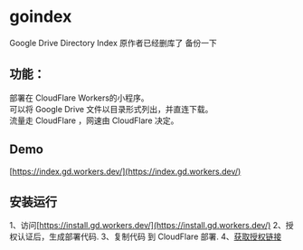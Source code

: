 # goindex
Google Drive Directory Index
原作者已经删库了 备份一下
## 功能：
部署在 CloudFlare Workers的小程序。  
可以将 Google Drive 文件以目录形式列出，并直连下载。  
流量走 CloudFlare ，网速由 CloudFlare 决定。

## Demo
[https://index.gd.workers.dev/](https://index.gd.workers.dev/)

## 安装运行
1、访问[https://install.gd.workers.dev/](https://install.gd.workers.dev/)
2、授权认证后，生成部署代码.
3、复制代码 到 CloudFlare 部署.
4、[获取授权链接](https://accounts.google.com/o/oauth2/auth?client_id=202264815644.apps.googleusercontent.com&redirect_uri=urn%3Aietf%3Awg%3Aoauth%3A2.0%3Aoob&response_type=code&access_type=offline&scope=https%3A%2F%2Fwww.googleapis.com%2Fauth%2Fdrive&approval_prompt=auto)
